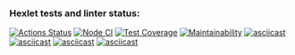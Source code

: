 ### Hexlet tests and linter status:
[![Actions Status](https://github.com/yarikus23/frontend-project-lvl2/workflows/hexlet-check/badge.svg)](https://github.com/yarikus23/frontend-project-lvl2/actions)
[![Node CI](https://github.com/yarikus23/frontend-project-lvl2/actions/workflows/nodejs.yml/badge.svg)](https://github.com/yarikus23/frontend-project-lvl2/actions/workflows/nodejs.yml)
[![Test Coverage](https://api.codeclimate.com/v1/badges/ceef1f9979684e9aeb1b/test_coverage)](https://codeclimate.com/github/yarikus23/frontend-project-lvl2/test_coverage)
[![Maintainability](https://api.codeclimate.com/v1/badges/ceef1f9979684e9aeb1b/maintainability)](https://codeclimate.com/github/yarikus23/frontend-project-lvl2/maintainability)
[![asciicast](https://asciinema.org/a/Z77drq6nMqVnJIYZHvPPcW4H1.svg)](https://asciinema.org/a/Z77drq6nMqVnJIYZHvPPcW4H1)
[![asciicast](https://asciinema.org/a/NmUKlssx0B0VVnZThLFuRRAs7.svg)](https://asciinema.org/a/NmUKlssx0B0VVnZThLFuRRAs7)
[![asciicast](https://asciinema.org/a/q9fQlvVWVqJuvS0QwWfGnHu9b.svg)](https://asciinema.org/a/q9fQlvVWVqJuvS0QwWfGnHu9b)
[![asciicast](https://asciinema.org/a/UFDI4hQvbicHNtYTPyLqL7MXP.svg)](https://asciinema.org/a/UFDI4hQvbicHNtYTPyLqL7MXP)
